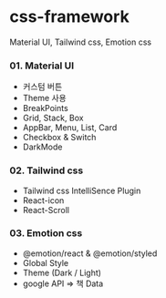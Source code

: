 # css-framework

Material UI, Tailwind css, Emotion css

### 01. Material UI

- 커스텀 버튼
- Theme 사용
- BreakPoints
- Grid, Stack, Box
- AppBar, Menu, List, Card
- Checkbox & Switch
- DarkMode

### 02. Tailwind css

- Tailwind css IntelliSence Plugin
- React-icon
- React-Scroll

### 03. Emotion css

- @emotion/react & @emotion/styled
- Global Style
- Theme (Dark / Light)
- google API => 책 Data
